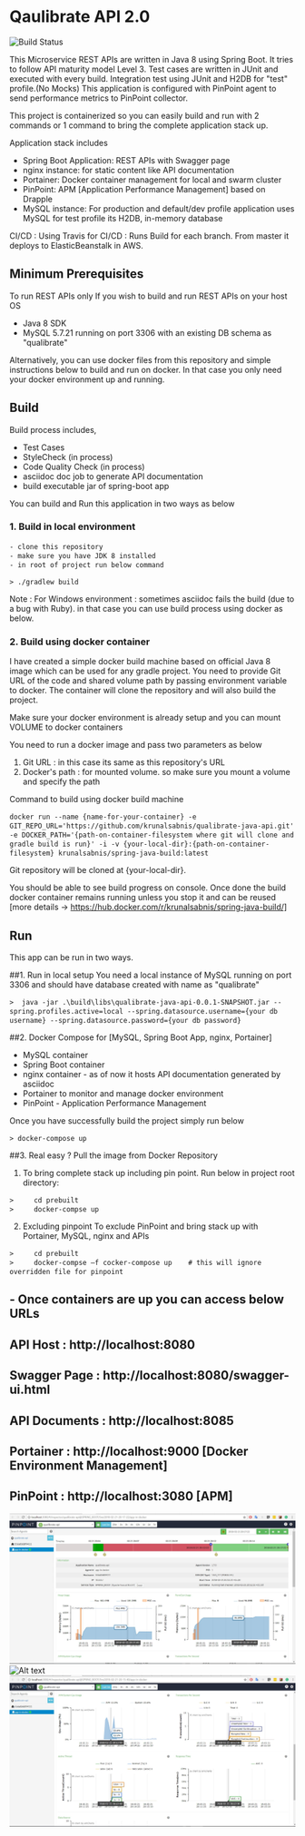 # Qaulibrate API 2.0 
![Build Status](https://travis-ci.org/krunalsabnis/qualibrate-java-api.svg?branch=master)


This Microservice REST APIs are written in Java 8 using Spring Boot.
It tries to follow API maturity model Level 3.
Test cases are written in JUnit and executed with every build.
Integration test using JUnit and H2DB for "test" profile.(No Mocks)
This application is configured with PinPoint agent to send performance metrics to PinPoint collector.

This project is containerized so you can easily build and run with 2 commands or 1 command to bring the complete application stack up.


Application stack includes
- Spring Boot Application: REST APIs with Swagger page
- nginx instance: for static content like API documentation
- Portainer:  Docker container management for local and swarm cluster
- PinPoint: APM [Application Performance Management] based on Drapple
- MySQL instance: For production and default/dev profile application uses MySQL for test profile its H2DB, in-memory database


CI/CD : Using Travis for CI/CD : Runs Build for each branch. From master it deploys to ElasticBeanstalk in AWS.

## Minimum Prerequisites

To run REST APIs only
If you wish to build and run REST APIs on your host OS

* Java 8 SDK
* MySQL 5.7.21 running on port 3306 with an existing DB schema as "qualibrate"

Alternatively, you can use docker files from this repository and simple instructions below to build and run on docker. In that case you only need your docker environment up and running.


## Build

Build process includes,
* Test Cases
* StyleCheck (in process)
* Code Quality Check (in process)
* asciidoc doc job to generate API documentation
* build executable jar of spring-boot app


You can build and Run this application in two ways as below


### 1. Build in local environment
	- clone this repository
	- make sure you have JDK 8 installed
	- in root of project run below command
	
```
> ./gradlew build

```
Note : For Windows environment : sometimes asciidoc fails the build (due to a bug with Ruby). in that case you can use build process using docker as below.
 

### 2. Build using docker container
 I have created a simple docker build machine based on official Java 8 image which can be used for any gradle project. You need to provide Git URL of the code and shared volume path by passing environment variable to docker. The container will clone the repository and will also build the project.
 
Make sure your docker environment is already setup and you can mount VOLUME to docker containers

You need to run a docker image and pass two parameters as below

1. Git URL : in this case its same as this repository's URL
2. Docker's path : for mounted volume. so make sure you mount a volume and specify the path

Command to build using docker build machine

```
docker run --name {name-for-your-container} -e GIT_REPO_URL='https://github.com/krunalsabnis/qualibrate-java-api.git' -e DOCKER_PATH='{path-on-container-filesystem where git will clone and gradle build is run}' -i -v {your-local-dir}:{path-on-container-filesystem} krunalsabnis/spring-java-build:latest
```
Git repository will be cloned at {your-local-dir}.

You should be able to see build progress on console. Once done the build docker container remains running unless you stop it and can be reused
[more details ->  https://hub.docker.com/r/krunalsabnis/spring-java-build/]



## Run

This app can be run in two ways.

##1. Run in local setup
You need a local instance of MySQL running on port 3306 and should have database created with name as "qualibrate"

```
>  java -jar .\build\libs\qualibrate-java-api-0.0.1-SNAPSHOT.jar --spring.profiles.active=local --spring.datasource.username={your db username} --spring.datasource.password={your db password}

```

##2. Docker Compose for [MySQL, Spring Boot App, nginx, Portainer]

 - MySQL container
 - Spring Boot container
 - nginx container - as of now it hosts API documentation generated by asciidoc
 - Portainer to monitor and manage docker environment
 - PinPoint - Application Performance Management

 Once you have successfully build the project simply run below

```
> docker-compose up

```

##3. Real easy ? Pull the image from Docker Repository
1.	To bring complete stack up including pin point.
Run below in project root directory:

```
>     cd prebuilt
>	  docker-compse up
```
2.	Excluding pinpoint
To exclude PinPoint and bring stack up with Portainer, MySQL, nginx and APIs

```
>     cd prebuilt
>	  docker-compse –f cocker-compose up	# this will ignore overridden file for pinpoint

```



## - Once containers are up you can access below URLs

## API Host 		:  http://localhost:8080
## Swagger Page		:  http://localhost:8080/swagger-ui.html
## API Documents	:  http://localhost:8085
## Portainer		:  http://localhost:9000	[Docker Environment Management]
## PinPoint 		:  http://localhost:3080	[APM]


![Alt text](/images/pinpoint1.jpg?raw=true "Memory Usage for Heap and PermGen")
![Alt text](/images/pinpoint2.jpg?raw=true "CPU")
![Alt text](/images/pinpoint3.jpg?raw=true "Transaction and other stats")







